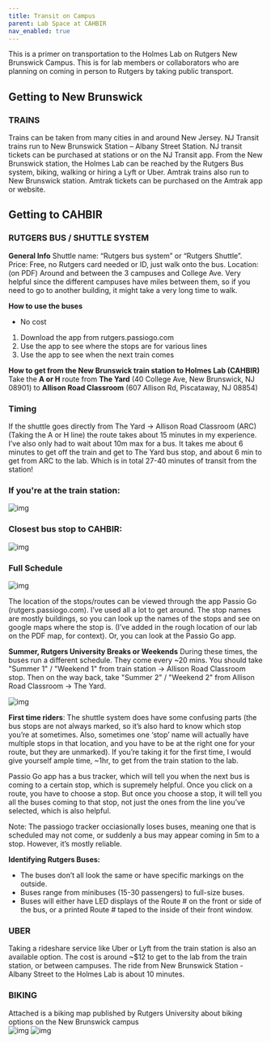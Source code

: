```yaml
---
title: Transit on Campus
parent: Lab Space at CAHBIR
nav_enabled: true 
---
```


This is a primer on transportation to the Holmes Lab on Rutgers New Brunswick Campus. This is for lab members or collaborators who are planning on coming in person to Rutgers by taking public transport. 


## Getting to New Brunswick

### TRAINS
Trains can be taken from many cities in and around New Jersey. NJ Transit trains run to New Brunswick Station – Albany Street Station. NJ transit tickets can be purchased at stations or on the NJ Transit app. From the New Brunswick station, the Holmes Lab can be reached by the Rutgers Bus system, biking, walking or hiring a Lyft or Uber.
Amtrak trains also run to New Brunswick station. Amtrak tickets can be purchased on the Amtrak app or website. 

## Getting to CAHBIR 

### RUTGERS BUS / SHUTTLE SYSTEM
**General Info**
Shuttle name: “Rutgers bus system” or “Rutgers Shuttle”. 
Price: Free, no Rutgers card needed or ID, just walk onto the bus.
Location: (on PDF) Around and between the 3 campuses and College Ave. Very helpful since the different campuses have miles between them, so if you need to go to another building, it might take a very long time to walk.

**How to use the buses**
- No cost
1.	Download the app from rutgers.passiogo.com
2.	Use the app to see where the stops are for various lines
3.	Use the app to see when the next train comes

**How to get from the New Brunswick train station to Holmes Lab (CAHBIR)**
Take the **A or H** route from **The Yard** (40 College Ave, New Brunswick, NJ 08901) to **Allison Road Classroom** (607 Allison Rd, Piscataway, NJ 08854) 

### Timing
If the shuttle goes directly from The Yard → Allison Road Classroom (ARC) (Taking the A or H line) the route takes about 15 minutes in my experience. I’ve also only had to wait about 10m max for a bus. It takes me about 6 minutes to get off the train and get to The Yard bus stop, and about 6 min to get from ARC to the lab. Which is in total 27-40 minutes of transit from the station!

### If you're at the train station:
![img](transit/train-to-stop.jpg)

### Closest bus stop to CAHBIR: 
![img](transit/stop-to-cahbir.jpg)

### Full Schedule
![img](transit/bus-sched.png)

The location of the stops/routes can be viewed through the app Passio Go (rutgers.passiogo.com). I’ve used all a lot to get around. The stop names are mostly buildings, so you can look up the names of the stops and see on google maps where the stop is. (I’ve added in the rough location of our lab on the PDF map, for context). Or, you can look at the Passio Go app.

**Summer, Rutgers University Breaks or Weekends**
During these times, the buses run a different schedule. They come every ~20 mins. You should take "Summer 1" / "Weekend 1" from train station -> Allison Road Classroom stop. Then on the way back, take "Summer 2" / "Weekend 2" from Allison Road Classroom -> The Yard.

![img](transit/summer-buses.png)


**First time riders**: The shuttle system does have some confusing parts (the bus stops are not always marked, so it’s also hard to know which stop you’re at sometimes. Also, sometimes one ‘stop’ name will actually have multiple stops in that location, and you have to be at the right one for your route, but they are unmarked). If you’re taking it for the first time, I would give yourself ample time, ~1hr, to get from the train station to the lab. 

Passio Go app has a bus tracker, which will tell you when the next bus is coming to a certain stop, which is supremely helpful. Once you click on a route, you have to choose a stop. But once you choose a stop, it will tell you all the buses coming to that stop, not just the ones from the line you’ve selected, which is also helpful.

Note: The passiogo tracker occiasionally loses buses, meaning one that is scheduled may not come, or suddenly a bus may appear coming in 5m to a stop. However, it’s mostly reliable. 

**Identifying Rutgers Buses:**
-	The buses don’t all look the same or have specific markings on the outside. 
-	Buses range from minibuses (15-30 passengers) to full-size buses. 
-	Buses will either have LED displays of the Route # on the front or side of the bus, or a printed Route # taped to the inside of their front window. 


### UBER
Taking a rideshare service like Uber or Lyft from the train station is also an available option. The cost is around ~$12 to get to the lab from the train station, or between campuses. The ride from New Brunswick Station - Albany Street to the Holmes Lab is about 10 minutes. 

### BIKING
Attached is a biking map published by Rutgers University about biking options on the New Brunswick campus  
![img](transit/biking-busch.png)
![img](transit/biking-college-ave.png)

